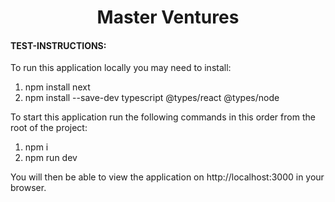 <p align="center">
  <h1 align="center">
  Master Ventures
  </h1>
</p>

#### TEST-INSTRUCTIONS:

To run this application locally you may need to install:

1. npm install next
2. npm install --save-dev typescript @types/react @types/node

To start this application run the following commands in this order from the root of the project:

1. npm i
2. npm run dev

You will then be able to view the application on http://localhost:3000 in your browser.
